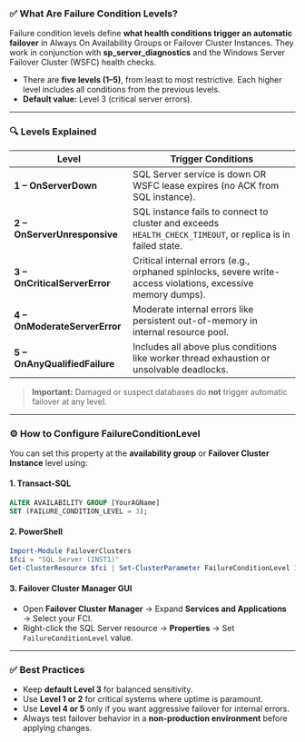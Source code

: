 ### ✅ **What Are Failure Condition Levels?**
Failure condition levels define **what health conditions trigger an automatic failover** in Always On Availability Groups or Failover Cluster Instances. They work in conjunction with **sp_server_diagnostics** and the Windows Server Failover Cluster (WSFC) health checks.

- There are **five levels (1–5)**, from least to most restrictive. Each higher level includes all conditions from the previous levels.
- **Default value:** Level 3 (critical server errors).

---

### 🔍 **Levels Explained**
| Level | Trigger Conditions |
|-------|---------------------|
| **1 – OnServerDown** | SQL Server service is down OR WSFC lease expires (no ACK from SQL instance). |
| **2 – OnServerUnresponsive** | SQL instance fails to connect to cluster and exceeds `HEALTH_CHECK_TIMEOUT`, or replica is in failed state. |
| **3 – OnCriticalServerError** | Critical internal errors (e.g., orphaned spinlocks, severe write-access violations, excessive memory dumps). |
| **4 – OnModerateServerError** | Moderate internal errors like persistent out-of-memory in internal resource pool. |
| **5 – OnAnyQualifiedFailure** | Includes all above plus conditions like worker thread exhaustion or unsolvable deadlocks. |

> **Important:** Damaged or suspect databases do **not** trigger automatic failover at any level.

---

### ⚙️ **How to Configure FailureConditionLevel**
You can set this property at the **availability group** or **Failover Cluster Instance** level using:

#### **1. Transact-SQL**
```sql
ALTER AVAILABILITY GROUP [YourAGName]
SET (FAILURE_CONDITION_LEVEL = 3);
```

#### **2. PowerShell**
```powershell
Import-Module FailoverClusters
$fci = "SQL Server (INST1)"
Get-ClusterResource $fci | Set-ClusterParameter FailureConditionLevel 3
```

#### **3. Failover Cluster Manager GUI**
- Open **Failover Cluster Manager** → Expand **Services and Applications** → Select your FCI.
- Right-click the SQL Server resource → **Properties** → Set `FailureConditionLevel` value.

---

### ✅ **Best Practices**
- Keep **default Level 3** for balanced sensitivity.
- Use **Level 1 or 2** for critical systems where uptime is paramount.
- Use **Level 4 or 5** only if you want aggressive failover for internal errors.
- Always test failover behavior in a **non-production environment** before applying changes.

